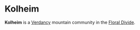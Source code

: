 # Kolheim

**Kolheim** is a [Verdancy](verdancy.md) mountain community in the [Floral Divide](../../mote/esterfell/lenya/floral-divide.md).

